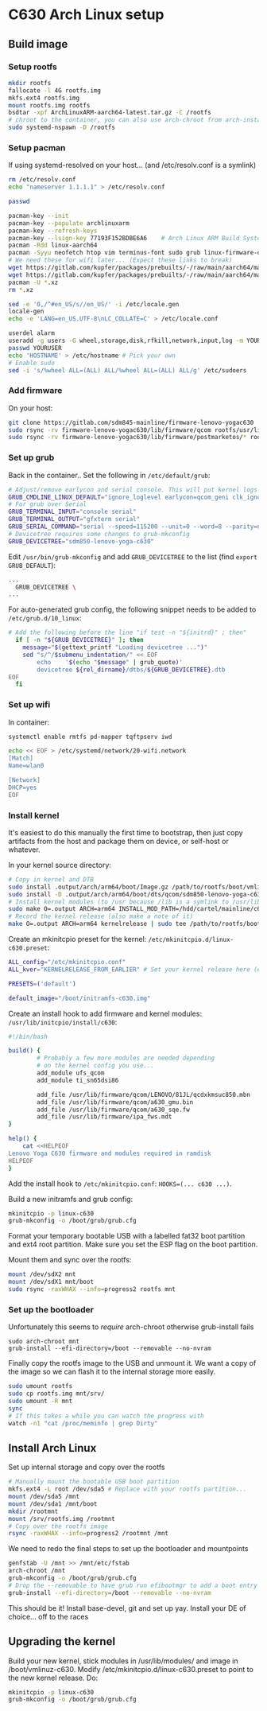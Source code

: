 # C630 Arch Linux setup

## Build image

### Setup rootfs

```bash
mkdir rootfs
fallocate -l 4G rootfs.img
mkfs.ext4 rootfs.img
mount rootfs.img rootfs
bsdtar -xpf ArchLinuxARM-aarch64-latest.tar.gz -C /rootfs
# chroot to the container, you can also use arch-chroot from arch-install-scripts
sudo systemd-nspawn -D /rootfs
```

### Setup pacman

If using systemd-resolved on your host... (and /etc/resolv.conf is a symlink)
```bash
rm /etc/resolv.conf
echo "nameserver 1.1.1.1" > /etc/resolv.conf
```


```bash
passwd

pacman-key --init
pacman-key --populate archlinuxarm
pacman-key --refresh-keys
pacman-key --lsign-key 77193F152BDBE6A6    # Arch Linux ARM Build System <builder@archlinuxarm.org>
pacman -Rdd linux-aarch64
pacman -Syyu neofetch htop vim terminus-font sudo grub linux-firmware-qcom arch-install-scripts efibootmgr rmtfs wget iwd
# We need these for wifi later... (Expect these links to break)
wget https://gitlab.com/kupfer/packages/prebuilts/-/raw/main/aarch64/main/tqftpserv-git-r12.783425b-2-aarch64.pkg.tar.xz
wget https://gitlab.com/kupfer/packages/prebuilts/-/raw/main/aarch64/main/pd-mapper-git-r13.d7fe25f-2-aarch64.pkg.tar.xz
pacman -U *.xz
rm *.xz

sed -e '0,/^#en_US/s//en_US/' -i /etc/locale.gen
locale-gen
echo -e 'LANG=en_US.UTF-8\nLC_COLLATE=C' > /etc/locale.conf

userdel alarm
useradd -g users -G wheel,storage,disk,rfkill,network,input,log -m YOURUSER # Pick your own
passwd YOURUSER
echo 'HOSTNAME' > /etc/hostname # Pick your own
# Enable sudo
sed -i 's/%wheel ALL=(ALL) ALL/%wheel ALL=(ALL) ALL/g' /etc/sudoers
```

### Add firmware

On your host:

```bash
git clone https://gitlab.com/sdm845-mainline/firmware-lenovo-yogac630
sudo rsync -rv firmware-lenovo-yogac630/lib/firmware/qcom rootfs/usr/lib/firmware/
sudo rsync -rv firmware-lenovo-yogac630/lib/firmware/postmarketos/* rootfs/usr/lib/firmware/
```


### Set up grub

Back in the container.. Set the following in `/etc/default/grub`:

```bash
# Adjust/remove earlycon and serial console. This will put kernel logs on tty2
GRUB_CMDLINE_LINUX_DEFAULT="ignore_loglevel earlycon=qcom_geni clk_ignore_unused console=ttyMSM0,115200 console=tty2"
# For grub over Serial
GRUB_TERMINAL_INPUT="console serial"
GRUB_TERMINAL_OUTPUT="gfxterm serial"
GRUB_SERIAL_COMMAND="serial --speed=115200 --unit=0 --word=8 --parity=no --stop=1"
# Devicetree requires some changes to grub-mkconfig
GRUB_DEVICETREE="sdm850-lenovo-yoga-c630"
```

Edit `/usr/bin/grub-mkconfig` and add `GRUB_DEVICETREE` to the list (find `export GRUB_DEFAULT`):

```bash
...
  GRUB_DEVICETREE \
...
```


For auto-generated grub config, the following snippet needs to be added to `/etc/grub.d/10_linux`:

```bash
# Add the following before the line "if test -n "${initrd}" ; then"
  if [ -n "${GRUB_DEVICETREE}" ]; then
    message="$(gettext_printf "Loading devicetree ...")"
    sed "s/^/$submenu_indentation/" << EOF
        echo    '$(echo "$message" | grub_quote)'
        devicetree ${rel_dirname}/dtbs/${GRUB_DEVICETREE}.dtb
EOF
  fi
```

### Set up wifi

In container:

```bash
systemctl enable rmtfs pd-mapper tqftpserv iwd

echo << EOF > /etc/systemd/network/20-wifi.network
[Match]
Name=wlan0

[Network]
DHCP=yes
EOF

```

### Install kernel

It's easiest to do this manually the first time to bootstrap, then just copy
artifacts from the host and package them on device, or self-host or whatever.

In your kernel source directory:

```bash
# Copy in kernel and DTB
sudo install .output/arch/arm64/boot/Image.gz /path/to/rootfs/boot/vmlinuz-c630
sudo install -D .output/arch/arm64/boot/dts/qcom/sdm850-lenovo-yoga-c630.dtb /path/to/rootfs/boot/dtbs/
# Install kernel modules (to /usr because /lib is a symlink to /usr/lib)
sudo make O=.output ARCH=arm64 INSTALL_MOD_PATH=/hdd/cartel/mainline/c630/arch/rootfs/usr modules_install
# Record the kernel release (also make a note of it)
make O=.output ARCH=arm64 kernelrelease | sudo tee /path/to/rootfs/boot/kernel-release
```

Create an mkinitcpio preset for the kernel: `/etc/mkinitcpio.d/linux-c630.preset`:

```bash
ALL_config="/etc/mkinitcpio.conf"
ALL_kver="KERNELRELEASE_FROM_EARLIER" # Set your kernel release here (e.g. 6.1.0-rc6-sdm845+)

PRESETS=('default')

default_image="/boot/initramfs-c630.img"
```

Create an install hook to add firmware and kernel modules: `/usr/lib/initcpio/install/c630`:

```bash
#!/bin/bash

build() {
        # Probably a few more modules are needed depending
        # on the kernel config you use...
        add_module ufs_qcom
        add_module ti_sn65dsi86

        add_file /usr/lib/firmware/qcom/LENOVO/81JL/qcdxkmsuc850.mbn
        add_file /usr/lib/firmware/qcom/a630_gmu.bin
        add_file /usr/lib/firmware/qcom/a630_sqe.fw
        add_file /usr/lib/firmware/ipa_fws.mdt
}

help() {
    cat <<HELPEOF
Lenovo Yoga C630 firmware and modules required in ramdisk
HELPEOF
}
```

Add the install hook to `/etc/mkinitcpio.conf`: `HOOKS=(... c630 ...)`.

Build a new initramfs and grub config:

```bash
mkinitcpio -p linux-c630
grub-mkconfig -o /boot/grub/grub.cfg
```

Format your temporary bootable USB with a labelled fat32 boot partition and ext4
root partition. Make sure you set the ESP flag on the boot partition.

Mount them and sync over the rootfs:

```bash
mount /dev/sdX2 mnt
mount /dev/sdX1 mnt/boot
sudo rsync -raxWHAX --info=progress2 rootfs mnt
```

### Set up the bootloader

Unfortunately this seems to _require_ arch-chroot otherwise grub-install fails
```
sudo arch-chroot mnt
grub-install --efi-directory=/boot --removable --no-nvram
```

Finally copy the rootfs image to the USB and unmount it. We want a copy of the
image so we can flash it to the internal storage more easily.

```bash
sudo umount rootfs
sudo cp rootfs.img mnt/srv/
sudo umount -R mnt
sync
# If this takes a while you can watch the progress with
watch -n1 "cat /proc/meminfo | grep Dirty"
```

## Install Arch Linux

Set up internal storage and copy over the rootfs

```bash
# Manually mount the bootable USB boot partition
mkfs.ext4 -L root /dev/sda5 # Replace with your rootfs partition...
mount /dev/sda5 /mnt
mount /dev/sda1 /mnt/boot
mkdir /rootmnt
mount /srv/rootfs.img /rootmnt
# Copy over the rootfs image
rsync -raxWHAX --info=progress2 /rootmnt /mnt
```

We need to redo the final steps to set up the bootloader and mountpoints

```bash
genfstab -U /mnt >> /mnt/etc/fstab
arch-chroot /mnt
grub-mkconfig -o /boot/grub/grub.cfg
# Drop the --removable to have grub run efibootmgr to add a boot entry for itself instead
grub-install --efi-directory=/boot --removable --no-nvram
```

This should be it! Install base-devel, git and set up yay. Install your DE of choice... off to the races

## Upgrading the kernel

Build your new kernel, stick modules in /usr/lib/modules/ and image in
/boot/vmlinuz-c630. Modify /etc/mkinitcpio.d/linux-c630.preset to point to the
new kernel release. Do:

```bash
mkinitcpio -p linux-c630
grub-mkconfig -o /boot/grub/grub.cfg
```
